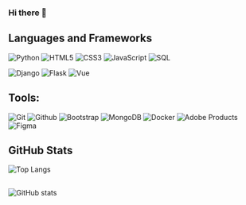 ### Hi there 👋

<!--
**hyggebox/hyggebox** is a ✨ _special_ ✨ repository because its `README.md` (this file) appears on your GitHub profile.

Here are some ideas to get you started:

- 🔭 I’m currently working on ...
- 🌱 I’m currently learning ...
- 👯 I’m looking to collaborate on ...
- 🤔 I’m looking for help with ...
- 💬 Ask me about ...
- 📫 How to reach me: ...
- 😄 Pronouns: ...
- ⚡ Fun fact: ...
-->




## Languages and Frameworks
![Python](https://img.shields.io/badge/-Python-18191b?style=flat-square&logo=python)
![HTML5](https://img.shields.io/badge/-HTML5-18191b?style=flat-square&logo=html5)
![CSS3](https://img.shields.io/badge/-CSS-18191b?style=flat-square&logo=css3)
![JavaScript](https://img.shields.io/badge/-JavaScript-18191b?style=flat-square&logo=javascript)
![SQL](https://img.shields.io/badge/-SQL-18191b?style=flat-square&logo=mysql)

![Django](https://img.shields.io/badge/-Django-18191b?style=flat-square&logo=Django)
![Flask](https://img.shields.io/badge/-Flask-18191b?style=flat-square&logo=Flask)
![Vue](https://img.shields.io/badge/-Vue-18191b?style=flat-square&logo=Vue.js)

## Tools:

![Git](https://img.shields.io/badge/-Git-18191b?style=flat-square&logo=git)
![Github](https://img.shields.io/badge/-Github-18191b?style=flat-square&logo=github) 
![Bootstrap](https://img.shields.io/badge/-Bootstrap-18191b?style=flat-square&logo=Bootstrap)
![MongoDB](https://img.shields.io/badge/-MongoDB-18191b?style=flat-square&logo=MongoDB)
![Docker](https://img.shields.io/badge/-Docker-18191b?style=flat-square&logo=Docker)
![Adobe Products](https://img.shields.io/badge/-Adobe_Products-18191b?style=flat-square&logo=Adobe)
![Figma](https://img.shields.io/badge/-Figma-18191b?style=flat-square&logo=Figma)

## GitHub Stats

![Top Langs](https://github-readme-stats.vercel.app/api/top-langs/?username=hyggebox&theme=transparent&hide=Procfile&langs_count=4&layout=compact)

## 

![GitHub stats](https://github-readme-stats.vercel.app/api?username=hyggebox&show_icons=true&theme=transparent&hide=stars)
